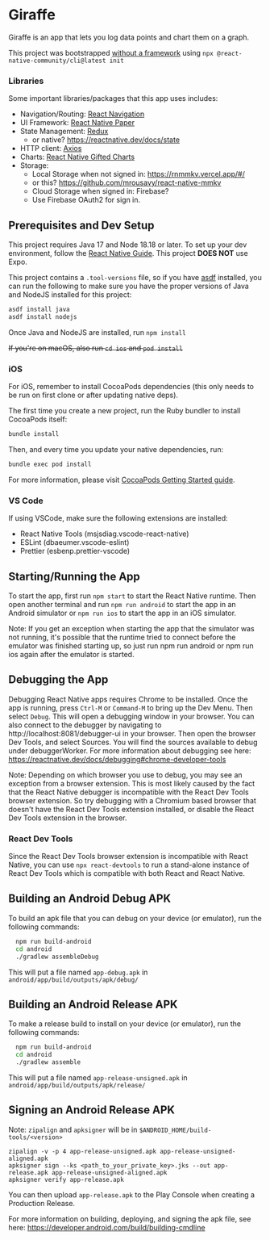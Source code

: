# Giraffe

Giraffe is an app that lets you log data points and chart them on a graph. 

This project was bootstrapped [without a framework](https://reactnative.dev/docs/getting-started-without-a-framework) using  `npx @react-native-community/cli@latest init`

### Libraries

Some important libraries/packages that this app uses includes:
- Navigation/Routing: [React Navigation](https://reactnavigation.org/)
- UI Framework: [React Native Paper](https://callstack.github.io/react-native-paper/)
- State Management: [Redux](https://redux.js.org/)
  - or native? https://reactnative.dev/docs/state
- HTTP client: [Axios](https://github.com/axios/axios)
- Charts: [React Native Gifted Charts](https://github.com/Abhinandan-Kushwaha/react-native-gifted-charts)
- Storage:
  - Local Storage when not signed in: https://rnmmkv.vercel.app/#/
  - or this? https://github.com/mrousavy/react-native-mmkv
  - Cloud Storage when signed in: Firebase?
  - Use Firebase OAuth2 for sign in.

## Prerequisites and Dev Setup

This project requires Java 17 and Node 18.18 or later. To set up your dev environment, follow the [React Native Guide](https://reactnative.dev/docs/set-up-your-environment). This project **DOES NOT** use Expo.

This project contains a `.tool-versions` file, so if you have [asdf](https://asdf-vm.com/) installed, you can run the following to make sure you have the proper versions of Java and NodeJS installed for this project:
```sh
asdf install java
asdf install nodejs
```

Once Java and NodeJS are installed, run `npm install`

~~If you're on macOS, also run `cd ios` and `pod install`~~

### iOS

For iOS, remember to install CocoaPods dependencies (this only needs to be run on first clone or after updating native deps).

The first time you create a new project, run the Ruby bundler to install CocoaPods itself:

```sh
bundle install
```

Then, and every time you update your native dependencies, run:

```sh
bundle exec pod install
```

For more information, please visit [CocoaPods Getting Started guide](https://guides.cocoapods.org/using/getting-started.html).

### VS Code

If using VSCode, make sure the following extensions are installed:

- React Native Tools (msjsdiag.vscode-react-native)
- ESLint (dbaeumer.vscode-eslint)
- Prettier (esbenp.prettier-vscode)

## Starting/Running the App

To start the app, first run `npm start` to start the React Native runtime. Then open another terminal and run `npm run android` to start the app in an Android simulator or `npm run ios` to start the app in an iOS simulator.

Note: If you get an exception when starting the app that the simulator was not running, it's possible that the runtime tried to connect before the emulator was finished starting up, so just run npm run android or npm run ios again after the emulator is started.

## Debugging the App

Debugging React Native apps requires Chrome to be installed. Once the app is running, press `Ctrl-M` or `Command-M` to bring up the Dev Menu. Then select `Debug`. This will open a debugging window in your browser. You can also connect to the debugger by navigating to http://localhost:8081/debugger-ui in your browser. Then open the browser Dev Tools, and select Sources. You will find the sources available to debug under debuggerWorker. For more information about debugging see here: https://reactnative.dev/docs/debugging#chrome-developer-tools

Note: Depending on which browser you use to debug, you may see an exception from a browser extension. This is most likely caused by the fact that the React Native debugger is incompatible with the React Dev Tools browser extension. So try debugging with a Chromium based browser that doesn't have the React Dev Tools extension installed, or disable the React Dev Tools extension in the browser.

### React Dev Tools

Since the React Dev Tools browser extension is incompatible with React Native, you can use `npx react-devtools` to run a stand-alone instance of React Dev Tools which is compatible with both React and React Native.

## Building an Android Debug APK

To build an apk file that you can debug on your device (or emulator), run the following commands:
```bash
  npm run build-android
  cd android
  ./gradlew assembleDebug
```

This will put a file named `app-debug.apk` in `android/app/build/outputs/apk/debug/`

## Building an Android Release APK

To make a release build to install on your device (or emulator), run the following commands:
```bash
  npm run build-android
  cd android
  ./gradlew assemble
```

This will put a file named `app-release-unsigned.apk` in `android/app/build/outputs/apk/release/`

## Signing an Android Release APK

Note: `zipalign` and `apksigner` will be in `$ANDROID_HOME/build-tools/<version>`
```
zipalign -v -p 4 app-release-unsigned.apk app-release-unsigned-aligned.apk
apksigner sign --ks <path_to_your_private_key>.jks --out app-release.apk app-release-unsigned-aligned.apk
apksigner verify app-release.apk
```

You can then upload `app-release.apk` to the Play Console when creating a Production Release.

For more information on building, deploying, and signing the apk file, see here: https://developer.android.com/build/building-cmdline
